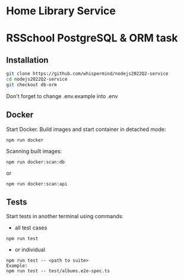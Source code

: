 # Home Library Service

# RSSchool PostgreSQL & ORM task

## Installation
```bash
git clone https://github.com/whispermind/nodejs2022Q2-service
cd nodejs2022Q2-service
git checkout db-orm
```

Don't forget to change .env.example into .env

## Docker

Start Docker. Build images and start container in detached mode:

```
npm run docker
```

Scanning built images:

```
npm run docker:scan:db
```
or
```
npm run docker:scan:api
```

## Tests

Start tests in another terminal using commands:
- all test cases
```
npm run test
```
- or individual

```
npm run test -- <path to suite>
Example:
npm run test -- test/albums.e2e-spec.ts
```
